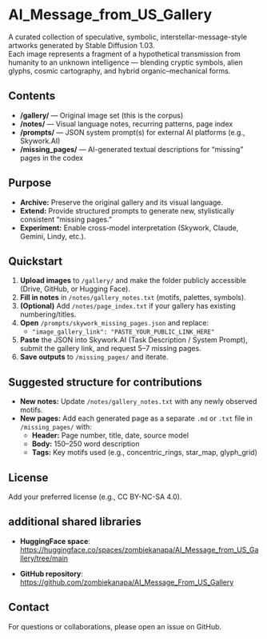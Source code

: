 # AI_Message_from_US_Gallery

A curated collection of speculative, symbolic, interstellar-message-style artworks generated by Stable Diffusion 1.03.  
Each image represents a fragment of a hypothetical transmission from humanity to an unknown intelligence — blending cryptic symbols, alien glyphs, cosmic cartography, and hybrid organic–mechanical forms.

## Contents
- **/gallery/** — Original image set (this is the corpus)
- **/notes/** — Visual language notes, recurring patterns, page index
- **/prompts/** — JSON system prompt(s) for external AI platforms (e.g., Skywork.AI)
- **/missing_pages/** — AI-generated textual descriptions for “missing” pages in the codex

## Purpose
- **Archive:** Preserve the original gallery and its visual language.
- **Extend:** Provide structured prompts to generate new, stylistically consistent “missing pages.”
- **Experiment:** Enable cross-model interpretation (Skywork, Claude, Gemini, Lindy, etc.).

## Quickstart
1. **Upload images** to `/gallery/` and make the folder publicly accessible (Drive, GitHub, or Hugging Face).
2. **Fill in notes** in `/notes/gallery_notes.txt` (motifs, palettes, symbols).
3. **(Optional)** Add `/notes/page_index.txt` if your gallery has existing numbering/titles.
4. **Open** `/prompts/skywork_missing_pages.json` and replace:
   - `"image_gallery_link": "PASTE_YOUR_PUBLIC_LINK_HERE"`
5. **Paste** the JSON into Skywork.AI (Task Description / System Prompt), submit the gallery link, and request 5–7 missing pages.
6. **Save outputs** to `/missing_pages/` and iterate.

## Suggested structure for contributions
- **New notes:** Update `/notes/gallery_notes.txt` with any newly observed motifs.
- **New pages:** Add each generated page as a separate `.md` or `.txt` file in `/missing_pages/` with:
  - **Header:** Page number, title, date, source model
  - **Body:** 150–250 word description
  - **Tags:** Key motifs used (e.g., concentric_rings, star_map, glyph_grid)

## License
Add your preferred license (e.g., CC BY-NC-SA 4.0).

## additional shared libraries
- **HuggingFace space**: https://huggingface.co/spaces/zombiekanapa/AI_Message_from_US_Gallery/tree/main

- **GitHub repository**: https://github.com/zombiekanapa/AI_Message_From_US_Gallery

## Contact
For questions or collaborations, please open an issue on GitHub.
